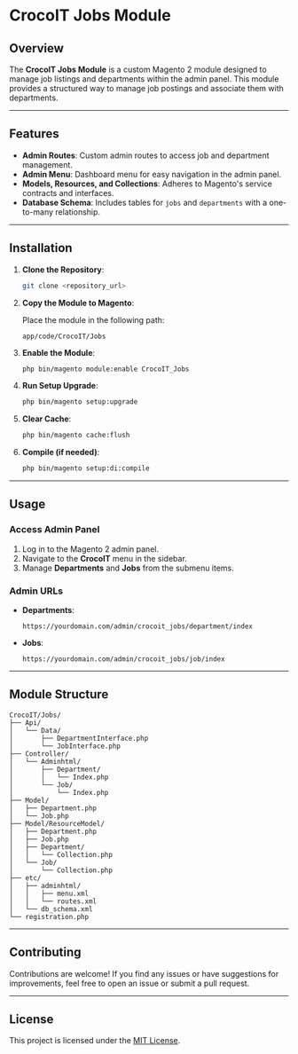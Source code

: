 # CrocoIT Jobs Module

## Overview

The **CrocoIT Jobs Module** is a custom Magento 2 module designed to manage job listings and departments within the admin panel. This module provides a structured way to manage job postings and associate them with departments.

---

## Features

- **Admin Routes**: Custom admin routes to access job and department management.
- **Admin Menu**: Dashboard menu for easy navigation in the admin panel.
- **Models, Resources, and Collections**: Adheres to Magento's service contracts and interfaces.
- **Database Schema**: Includes tables for `jobs` and `departments` with a one-to-many relationship.

---

## Installation

1. **Clone the Repository**:

   ```bash
   git clone <repository_url>
   ```

2. **Copy the Module to Magento**:

   Place the module in the following path:

   ```
   app/code/CrocoIT/Jobs
   ```

3. **Enable the Module**:

   ```bash
   php bin/magento module:enable CrocoIT_Jobs
   ```

4. **Run Setup Upgrade**:

   ```bash
   php bin/magento setup:upgrade
   ```

5. **Clear Cache**:

   ```bash
   php bin/magento cache:flush
   ```

6. **Compile (if needed)**:

   ```bash
   php bin/magento setup:di:compile
   ```

---

## Usage

### **Access Admin Panel**

1. Log in to the Magento 2 admin panel.
2. Navigate to the **CrocoIT** menu in the sidebar.
3. Manage **Departments** and **Jobs** from the submenu items.

### **Admin URLs**

- **Departments**:
  ```
  https://yourdomain.com/admin/crocoit_jobs/department/index
  ```

- **Jobs**:
  ```
  https://yourdomain.com/admin/crocoit_jobs/job/index
  ```

---

## Module Structure

```
CrocoIT/Jobs/
├── Api/
│   └── Data/
│       ├── DepartmentInterface.php
│       └── JobInterface.php
├── Controller/
│   └── Adminhtml/
│       ├── Department/
│       │   └── Index.php
│       └── Job/
│           └── Index.php
├── Model/
│   ├── Department.php
│   └── Job.php
├── Model/ResourceModel/
│   ├── Department.php
│   ├── Job.php
│   ├── Department/
│   │   └── Collection.php
│   └── Job/
│       └── Collection.php
├── etc/
│   ├── adminhtml/
│   │   ├── menu.xml
│   │   └── routes.xml
│   └── db_schema.xml
└── registration.php
```

---

## Contributing

Contributions are welcome! If you find any issues or have suggestions for improvements, feel free to open an issue or submit a pull request.

---

## License

This project is licensed under the [MIT License](LICENSE).
